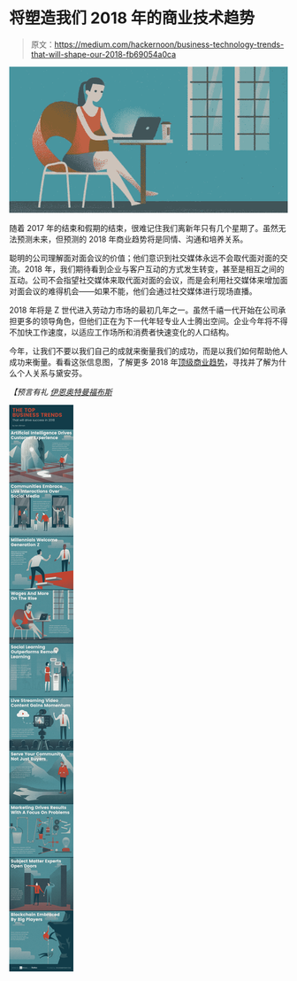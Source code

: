 # 将塑造我们 2018 年的商业技术趋势

> 原文：<https://medium.com/hackernoon/business-technology-trends-that-will-shape-our-2018-fb69054a0ca>

![](img/68177e0c76ba625e0e66b87b8ce9a621.png)

随着 2017 年的结束和假期的结束，很难记住我们离新年只有几个星期了。虽然无法预测未来，但预测的 2018 年商业趋势将是同情、沟通和培养关系。

聪明的公司理解面对面会议的价值；他们意识到社交媒体永远不会取代面对面的交流。2018 年，我们期待看到企业与客户互动的方式发生转变，甚至是相互之间的互动。公司不会指望社交媒体来取代面对面的会议，而是会利用社交媒体来增加面对面会议的难得机会——如果不能，他们会通过社交媒体进行现场直播。

2018 年将是 Z 世代进入劳动力市场的最初几年之一。虽然千禧一代开始在公司承担更多的领导角色，但他们正在为下一代年轻专业人士腾出空间。企业今年将不得不加快工作速度，以适应工作场所和消费者快速变化的人口结构。

今年，让我们不要以我们自己的成就来衡量我们的成功，而是以我们如何帮助他人成功来衡量。看看这张信息图，了解更多 2018 年[顶级商业趋势](https://www.onlinembatoday.com/top-business-trends/)，寻找并了解为什么个人关系与黛安芬。

*【预言有礼* [*伊恩奥特曼*](https://www.ianaltman.com)*[*福布斯*](https://www.forbes.com/sites/ianaltman/2017/12/05/the-top-business-trends-that-will-drive-success-in-2018/#36c53168701a)*

**![](img/e5cf3828e2411f7ecf417ab5512477e0.png)**